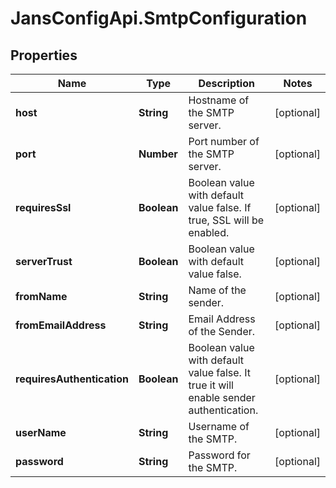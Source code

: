 # JansConfigApi.SmtpConfiguration

## Properties

Name | Type | Description | Notes
------------ | ------------- | ------------- | -------------
**host** | **String** | Hostname of the SMTP server. | [optional] 
**port** | **Number** | Port number of the SMTP server. | [optional] 
**requiresSsl** | **Boolean** | Boolean value with default value false. If true, SSL will be enabled. | [optional] 
**serverTrust** | **Boolean** | Boolean value with default value false. | [optional] 
**fromName** | **String** | Name of the sender. | [optional] 
**fromEmailAddress** | **String** | Email Address of the Sender. | [optional] 
**requiresAuthentication** | **Boolean** | Boolean value with default value false. It true it will enable sender authentication. | [optional] 
**userName** | **String** | Username of the SMTP. | [optional] 
**password** | **String** | Password for the SMTP. | [optional] 


